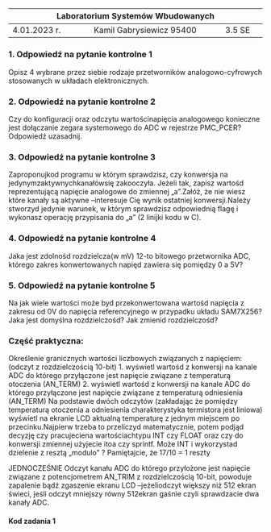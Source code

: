 <h2>
<table>
<thead><tr>
	<th colspan=3> 
	 Laboratorium Systemów Wbudowanych 
	 <img width='1000' height=1> </th>
	</tr>
<thead>
	<tbody>
	<tr><td> 4.01.2023 r. </td><td>Kamil Gabrysiewicz 95400</td><td>3.5 SE</td></tr>
	</tbody>
</table>
</h2>

<h3> 1. Odpowiedź na pytanie kontrolne 1 </h3>
Opisz 4 wybrane przez siebie rodzaje przetworników analogowo-cyfrowych stosowanych w układach elektronicznych.


<h3> 2. Odpowiedź na pytanie kontrolne 2 </h3>
Czy  do  konfiguracji oraz odczytu wartościnapięcia analogowego konieczne jest dołączanie zegara systemowego do ADC w rejestrze PMC_PCER? Odpowiedź uzasadnij.

<h3> 3. Odpowiedź na pytanie kontrolne 3 </h3>
Zaproponujkod programu w którym sprawdzisz, czy konwersja na jedynymzaktywnychkanałówsię zakooczyła. Jeżeli tak, zapisz wartośd reprezentującą napięcie analogowe do zmiennej „a”.Załóż, że nie wiesz które kanały są aktywne –interesuje Cię wynik ostatniej konwersji.Należy stworzyd jedynie warunek, w którym sprawdzisz odpowiednią flagę i wykonasz operację przypisania do „a” (2 linijki kodu w C).

<h3> 4. Odpowiedź na pytanie kontrolne 4 </h3>
Jaka   jest zdolnośd  rozdzielcza(w   mV)   12-to  bitowego  przetwornika  ADC,  którego  zakres konwertowanych napięd zawiera się pomiędzy 0 a 5V?


<h3> 5. Odpowiedź na pytanie kontrolne 5 </h3>
Na  jak  wiele wartości może byd przekonwertowana wartośd napięcia z zakresu od 0V do napięcia referencyjnego w przypadku układu SAM7X256? Jaka jest domyślna rozdzielczośd? Jak zmienid rozdzielczośd?

<h3> Część praktyczna: </h3>
Określenie granicznych wartości liczbowych związanych z napięciem: (odczyt z rozdzielczością 10-bit)
1. wyświetl wartośd z konwersji na kanale ADC do którego przyłączone jest napięcie związane z temperaturą otoczenia (AN_TERM)
2. wyświetl wartośd z konwersji na kanale ADC do którego przyłączone jest napięcie związane z temperaturą odniesienia (AN_TERM)
Na  podstawie  dwóch  odczytów  (zakładając  że  pomiędzy  temperaturą  otoczenia  a  odniesienia charakterystyka termistora jest liniowa) wyświetl na ekranie LCD aktualną temperaturę z jednym miejscem po przecinku.Najpierw trzeba to przeliczyd matematycznie, potem podjąd decyzję czy pracujeciena wartościachtypu INT czy FLOAT oraz czy do konwersji zmiennej użyjecie itoa czy sprintf. Może INT i wykorzystad dzielenie z resztą „modulo” ?
Pamiętajcie, że 17/10 = 1 reszty 

JEDNOCZEŚNIE
Odczyt kanału ADC do którego przyłożone jest napięcie związane  z  potencjometrem  AN_TRIM  z rozdzielczością 10-bit, powoduje zapalenie bądź zgaszenie ekranu LCD –jeżeliodczyt większy niż 512 ekran świeci, jeśli odczyt mniejszy równy 512ekran gaśnie czyli sprawdzacie dwa kanały ADC.

<h4> Kod zadania 1 </h4>

```

```
